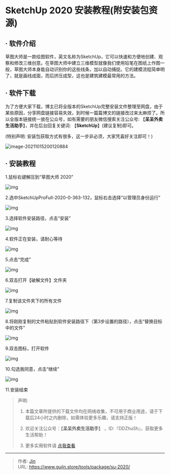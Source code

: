 # SketchUp 2020 安装教程(附安装包资源)


## · 软件介绍
草图大师是一款绘图软件，英文名称为SketchUp，它可以快速和方便地创建、观察和修改三维创意。在草图大师中建立三维模型就像我们使用铅笔在图纸上作图一般，草图大师本身能自动识别你的这些线条，加以自动捕捉。它的建模流程简单明了，就是画线成面，而后挤压成型，这也是建筑建模最常用的方法。


## · 软件下载
为了方便大家下载，博主已将全版本的SketchUp完整安装文件整理至网盘，由于某些原因，分享网盘链接容易失效，到时候一篇篇博文的链接改过来太麻烦了。所以全版本链接统一放在公众号，如有需要的朋友微信搜索关注公众号: 【**呆呆外卖生活助手**】，并在后台回复关键词: 【**SketchUp**】(建议复制)即可。

(特别声明: 安装包获取方式有很多，这一步非必须，大家凭喜好关注即可！)

![image-20211015200120884](https://img.gujin.store/img/image-20211015200120884.png)

## · 安装教程

1.鼠标右键解压到“草图大师 2020”

![img](https://img.gujin.store/img/v2-340c8974a18c39ddd540cf806913079f_720w.png)

2.选中SketchUpProFull-2020-0-363-132，鼠标右击选择“以管理员身份运行”

![img](https://img.gujin.store/img/v2-486e65125553cd816f10014d413ff1c9_720w.png)

3.选择软件安装路径，点击“安装”

![img](https://img.gujin.store/img/v2-4bfcba8fe8bbf6977553c58728b2a64a_720w.png)

4.软件正在安装，请耐心等待

![img](https://img.gujin.store/img/v2-0b7c7469520dda724580248fcf2c2d8c_720w.png)

5.点击“完成”

![img](https://img.gujin.store/img/v2-b3ce4fa99a22959b04997bf887dc4284_720w.png)

6.双击打开【破解文件】文件夹

![img](https://img.gujin.store/img/v2-24670c618a58ed984c976c857bd2fd63_720w.png)

7.复制该文件夹下的所有文件

![img](https://img.gujin.store/img/v2-30aa0bee97c3cd45a665b5b6db2071d7_720w.png)

8.将刚刚复制的文件粘贴到软件安装路径下（第3步设置的路径），点击“替换目标中的文件”

![img](https://img.gujin.store/img/v2-d657a0fcb42761bbb537f44c87ed0874_720w.png)

9.双击图标，打开软件

![img](https://img.gujin.store/img/v2-6601bf415ee4ca4ba3f79fb15218fe4b_720w.png)

10.勾选我同意，点击“继续”

![img](https://img.gujin.store/img/v2-6c446b21ca0d8c2b350261362b47f590_720w.png)

11.安装结束




> 声明: 
>
> 1. 本篇文章所提供的下载文件均在网络收集，不可用于商业用途，请于下载后24小时之内删除，如需体验更多乐趣，请支持正版！
>
> 2. 欢迎关注公众号：【**呆呆外卖生活助手**】 ，ID:『DDZhuSh』，获取更多生活帮助！
>
> 3. 更多实用软件请  [点我查看](/tools)

---

> 作者: [Jin](https://img.gujin.store/img/favicon.ico)  
> URL: https://www.gujin.store/tools/package/su-2020/  

